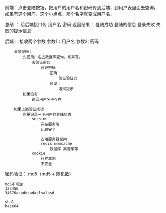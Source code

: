 前端：点击登陆按钮，把用户的用户名和密码传到后端，到用户表里面去查询。
如果有这个用户，这个小点点，那个名字就变成用户名，

总结 ：
    给后端接口传
        用户名
        密码
    返回结果：
        登陆成功
            登陆的信息
        登录失败
            失败的提示信息


后端：
    接收两个参数
        参数1：用户名
        参数2: 密码
    
        业务逻辑：
            先把用户名去数据库查询，如果有，
                去验证密码
                    验证密码
                        正确： 
                            验证验证码
                        错误：
                            返回提示
            如果没有
                返回用户名不存在
        
        如果上面验证成功
            需要记录一下用户的登陆状态
                session
                    存在服务端
                    比较安全

                    占用服务器空间
                    redis memcache
                        数据库 高速缓存
                cookie
                    存在本地
                    不安全


密码验证：
    md5（md5 + 随机数）

    md5不可逆
    123456
    34576asaddsadaslsalasd

    sha1
    base64

            